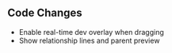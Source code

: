 ## Code Changes

- Enable real-time dev overlay when dragging
- Show relationship lines and parent preview
